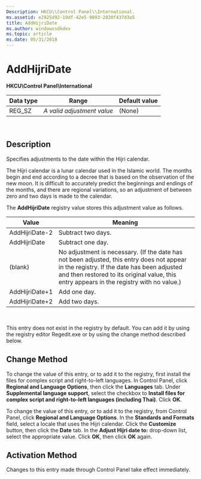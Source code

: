 ```yaml
---
Description: HKCU\\Control Panel\\International.
ms.assetid: e2925d92-19df-42e5-9893-2820f437d3a5
title: AddHijriDate
ms.author: windowssdkdev
ms.topic: article
ms.date: 05/31/2018
---
```


# AddHijriDate

**HKCU\\Control Panel\\International**



| Data type | Range                      | Default value |
|-----------|----------------------------|---------------|
| REG\_SZ   | *A valid adjustment value* | (None)        |



 

## Description

Specifies adjustments to the date within the Hijri calendar.

The Hijri calendar is a lunar calendar used in the Islamic world. The months begin and end according to a decree that is based on the observation of the new moon. It is difficult to accurately predict the beginnings and endings of the months, and there are regional variations, so an adjustment of between zero and two days is made to the calendar.

The **AddHijriDate** registry value stores this adjustment value as follows.



| Value          | Meaning                                                                                                                                                                                                                               |
|----------------|---------------------------------------------------------------------------------------------------------------------------------------------------------------------------------------------------------------------------------------|
| AddHijriDate-2 | Subtract two days.                                                                                                                                                                                                                    |
| AddHijriDate   | Subtract one day.                                                                                                                                                                                                                     |
| (blank)        | No adjustment is necessary. (If the date has not been adjusted, this entry does not appear in the registry. If the date has been adjusted and then restored to its original value, this entry appears in the registry with no value.) |
| AddHijriDate+1 | Add one day.                                                                                                                                                                                                                          |
| AddHijriDate+2 | Add two days.                                                                                                                                                                                                                         |



 

This entry does not exist in the registry by default. You can add it by using the registry editor Regedit.exe or by using the change method described below.

## Change Method

To change the value of this entry, or to add it to the registry, first install the files for complex script and right-to-left languages. In Control Panel, click **Regional and Language Options**, then click the **Languages** tab. Under **Supplemental language support**, select the checkbox to **Install files for complex script and right-to-left languages (including Thai)**. Click **OK**.

To change the value of this entry, or to add it to the registry, from Control Panel, click **Regional and Language Options**. In the **Standards and Formats** field, select a locale that uses the Hijri calendar. Click the **Customize** button, then click the **Date** tab. In the **Adjust Hijri date to:** drop-down list, select the appropriate value. Click **OK**, then click **OK** again.

## Activation Method

Changes to this entry made through Control Panel take effect immediately.

 

 



